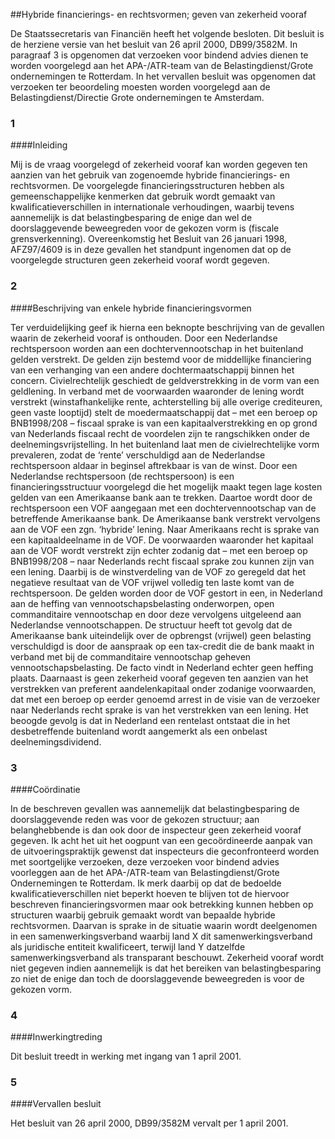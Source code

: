 <meta http-equiv='Content-Type' content='text/html; charset=utf-8' />

##Hybride financierings- en rechtsvormen; geven van zekerheid vooraf

De Staatssecretaris van Financiën heeft het volgende besloten.     Dit besluit is de herziene versie van het besluit van 26 april 2000, DB99/3582M. In paragraaf 3 is opgenomen dat verzoeken voor bindend advies dienen te worden voorgelegd aan het APA-/ATR-team van de Belastingdienst/Grote ondernemingen te Rotterdam. In het vervallen besluit was opgenomen dat verzoeken ter beoordeling moesten worden voorgelegd aan de Belastingdienst/Directie Grote ondernemingen te Amsterdam.   
### 1  

####Inleiding

Mij is de vraag voorgelegd of zekerheid vooraf kan worden gegeven ten aanzien van het gebruik van zogenoemde hybride financierings- en rechtsvormen. De voorgelegde financieringsstructuren hebben als gemeenschappelijke kenmerken dat gebruik wordt gemaakt van kwalificatieverschillen in internationale verhoudingen, waarbij tevens aannemelijk is dat belastingbesparing de enige dan wel de doorslaggevende beweegreden voor de gekozen vorm is (fiscale grensverkenning). Overeenkomstig het Besluit van 26 januari 1998, AFZ97/4609 is in deze gevallen het standpunt ingenomen dat op de voorgelegde structuren geen zekerheid vooraf wordt gegeven.    
### 2  

####Beschrijving van enkele hybride financieringsvormen

Ter verduidelijking geef ik hierna een beknopte beschrijving van de gevallen waarin de zekerheid vooraf is onthouden. Door een Nederlandse rechtspersoon worden aan een dochtervennootschap in het buitenland gelden verstrekt. De gelden zijn bestemd voor de middellijke financiering van een verhanging van een andere dochtermaatschappij binnen het concern. Civielrechtelijk geschiedt de geldverstrekking in de vorm van een geldlening. In verband met de voorwaarden waaronder de lening wordt verstrekt (winstafhankelijke rente, achterstelling bij alle overige crediteuren, geen vaste looptijd) stelt de moedermaatschappij dat – met een beroep op BNB1998/208 – fiscaal sprake is van een kapitaalverstrekking en op grond van Nederlands fiscaal recht de voordelen zijn te rangschikken onder de deelnemingsvrijstelling. In het buitenland laat men de civielrechtelijke vorm prevaleren, zodat de ‘rente’ verschuldigd aan de Nederlandse rechtspersoon aldaar in beginsel aftrekbaar is van de winst. Door een Nederlandse rechtspersoon (de rechtspersoon) is een financieringsstructuur voorgelegd die het mogelijk maakt tegen lage kosten gelden van een Amerikaanse bank aan te trekken. Daartoe wordt door de rechtspersoon een VOF aangegaan met een dochtervennootschap van de betreffende Amerikaanse bank. De Amerikaanse bank verstrekt vervolgens aan de VOF een zgn. ‘hybride’ lening. Naar Amerikaans recht is sprake van een kapitaaldeelname in de VOF. De voorwaarden waaronder het kapitaal aan de VOF wordt verstrekt zijn echter zodanig dat – met een beroep op BNB1998/208 – naar Nederlands recht fiscaal sprake zou kunnen zijn van een lening. Daarbij is de winstverdeling van de VOF zo geregeld dat het negatieve resultaat van de VOF vrijwel volledig ten laste komt van de rechtspersoon. De gelden worden door de VOF gestort in een, in Nederland aan de heffing van vennootschapsbelasting onderworpen, open commanditaire vennootschap en door deze vervolgens uitgeleend aan Nederlandse vennootschappen. De structuur heeft tot gevolg dat de Amerikaanse bank uiteindelijk over de opbrengst (vrijwel) geen belasting verschuldigd is door de aanspraak op een tax-credit die de bank maakt in verband met bij de commanditaire vennootschap geheven vennootschapsbelasting. De facto vindt in Nederland echter geen heffing plaats. Daarnaast is geen zekerheid vooraf gegeven ten aanzien van het verstrekken van preferent aandelenkapitaal onder zodanige voorwaarden, dat met een beroep op eerder genoemd arrest in de visie van de verzoeker naar Nederlands recht sprake is van het verstrekken van een lening. Het beoogde gevolg is dat in Nederland een rentelast ontstaat die in het desbetreffende buitenland wordt aangemerkt als een onbelast deelnemingsdividend.    
### 3  

####Coördinatie

In de beschreven gevallen was aannemelijk dat belastingbesparing de doorslaggevende reden was voor de gekozen structuur; aan belanghebbende is dan ook door de inspecteur geen zekerheid vooraf gegeven. Ik acht het uit het oogpunt van een gecoördineerde aanpak van de uitvoeringspraktijk gewenst dat inspecteurs die geconfronteerd worden met soortgelijke verzoeken, deze verzoeken voor bindend advies voorleggen aan de het APA-/ATR-team van Belastingdienst/Grote Ondernemingen te Rotterdam. Ik merk daarbij op dat de bedoelde kwalificatieverschillen niet beperkt hoeven te blijven tot de hiervoor beschreven financieringsvormen maar ook betrekking kunnen hebben op structuren waarbij gebruik gemaakt wordt van bepaalde hybride rechtsvormen. Daarvan is sprake in de situatie waarin wordt deelgenomen in een samenwerkingsverband waarbij land X dit samenwerkingsverband als juridische entiteit kwalificeert, terwijl land Y datzelfde samenwerkingsverband als transparant beschouwt. Zekerheid vooraf wordt niet gegeven indien aannemelijk is dat het bereiken van belastingbesparing zo niet de enige dan toch de doorslaggevende beweegreden is voor de gekozen vorm.    
### 4  

####Inwerkingtreding

Dit besluit treedt in werking met ingang van 1 april 2001.    
### 5  

####Vervallen besluit

Het besluit van 26 april 2000, DB99/3582M vervalt per 1 april 2001.     
